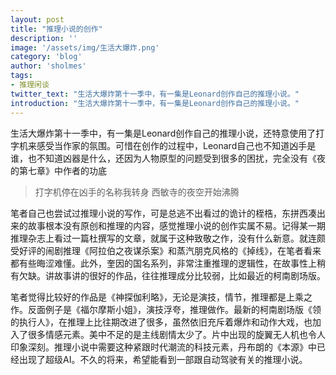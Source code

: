 ```yaml
---
layout: post
title: "推理小说的创作"
description: ''
image: '/assets/img/生活大爆炸.png'
category: 'blog'
author: 'sholmes'
tags:
- 推理闲谈
twitter_text: "生活大爆炸第十一季中，有一集是Leonard创作自己的推理小说。"
introduction: "生活大爆炸第十一季中，有一集是Leonard创作自己的推理小说。"
---
```


生活大爆炸第十一季中，有一集是Leonard创作自己的推理小说，还特意使用了打字机来感受当作家的氛围。可惜在创作的过程中，Leonard自己也不知道凶手是谁，也不知道凶器是什么，还因为人物原型的问题受到很多的困扰，完全没有《夜的第七章》中作者的功底

> 打字机停在凶手的名称我转身 西敏寺的夜空开始沸腾

笔者自己也尝试过推理小说的写作，可是总逃不出看过的诡计的桎梏，东拼西凑出来的故事根本没有原创和推理的内容，感觉推理小说的创作实属不易。记得某一期推理杂志上看过一篇杜撰写的文章，就属于这种致敬之作，没有什么新意。就连颇受好评的闹剧推理《阿拉伯之夜谋杀案》和蒸汽朋克风格的《掉线》，在笔者看来都有些晦涩难懂。此外，奎因的国名系列，非常注重推理的逻辑性，在故事性上稍有欠缺。讲故事讲的很好的作品，往往推理成分比较弱，比如最近的柯南剧场版。

笔者觉得比较好的作品是《神探伽利略》，无论是演技，情节，推理都是上乘之作。反面例子是《福尔摩斯小姐》，演技浮夸，推理做作。最新的柯南剧场版《领的执行人》，在推理上比往期改进了很多，虽然依旧充斥着爆炸和动作大戏，也加入了很多情感元素。美中不足的是主线剧情太少了。片中出现的旋翼无人机也令人印象深刻。推理小说中需要这种紧跟时代潮流的科技元素，丹布朗的《本源》中已经出现了超级AI。不久的将来，希望能看到一部跟自动驾驶有关的推理小说。
